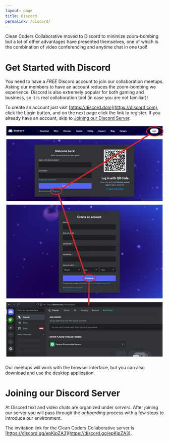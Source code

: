 ```yaml
---
layout: page
title: Discord
permalink: /discord/
---
```


[//]: # (about.md)
[//]: # (Copyright © 2024 Joel A Mussman. All rights reserved.)
[//]: #

Clean Coders Collaborative moved to Discord to minimize zoom-bombing but a lot of other
advantages have presented themselves, one of which is the combination of video conferencing
and anytime chat in one tool!

# Get Started with Discord

You need to have a *FREE* Discord account to join our collaboration meetups.
Asking our members to have an account reduces the zoom-bombing we experience.
Discord is also extremely popular for both gaming and business, so it is real collaboration tool
(in case you are not familiar)!

To create an account just visit [https://discord.dom](https://discord.com), click the Login button, and on the next page
click the link to register.
If you already have an account, skip to [Joining our Discord Server](#joining-our-discord-server).

![New Discord Signup](assets/images/new-discord-account.png)

Our meetups will work with the browser interface, but you can also download and use
the desktop application.

# Joining our Discord Server

At Discord text and video chats are organized under *servers*.
After joining our server you will pass through the *onboarding* process with a few steps to introduce our environment.

The invitation link for the Clean Coders Collaborative server is [https://discord.gg/epKjpZA3](https://discord.gg/epKjpZA3).